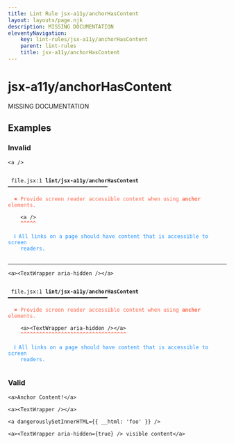 ```yaml
---
title: Lint Rule jsx-a11y/anchorHasContent
layout: layouts/page.njk
description: MISSING DOCUMENTATION
eleventyNavigation:
	key: lint-rules/jsx-a11y/anchorHasContent
	parent: lint-rules
	title: jsx-a11y/anchorHasContent
---
```


# jsx-a11y/anchorHasContent

MISSING DOCUMENTATION

<!-- EVERYTHING BELOW IS AUTOGENERATED. SEE SCRIPTS FOLDER FOR UPDATE SCRIPTS hash(b539fc526798833a0f67924d4e67e190db343d42) -->

## Examples
### Invalid
<pre class="language-text"><code class="language-text"><<span class="token variable">a</span> <span class="token operator">/</span>></code></pre>
<pre class="language-text"><code class="language-text">
 <span style="text-decoration-style: dotted;">file.jsx:1</span> <strong>lint/jsx-a11y/anchorHasContent</strong> ━━━━━━━━━━━━━━━━━━━━━━━━━━━━━━━━

  <strong><span style="color: Tomato;">✖ </span></strong><span style="color: Tomato;">Provide screen reader accessible content when using </span><span style="color: Tomato;"><strong>anchor</strong></span><span style="color: Tomato;"> elements.</span>

    &lt;<span class="token variable">a</span> <span class="token operator">/</span>&gt;
    <span style="color: Tomato;"><strong>^</strong></span><span style="color: Tomato;"><strong>^</strong></span><span style="color: Tomato;"><strong>^</strong></span><span style="color: Tomato;"><strong>^</strong></span><span style="color: Tomato;"><strong>^</strong></span>

  <strong><span style="color: DodgerBlue;">ℹ </span></strong><span style="color: DodgerBlue;">All links on a page should have content that is accessible to screen</span>
    <span style="color: DodgerBlue;">readers.</span>

</code></pre>

---------------

<pre class="language-text"><code class="language-text"><<span class="token variable">a</span>><<span class="token variable">TextWrapper</span> <span class="token attr-name">aria-hidden</span> <span class="token operator">/</span>><<span class="token operator">/</span><span class="token variable">a</span>></code></pre>
<pre class="language-text"><code class="language-text">
 <span style="text-decoration-style: dotted;">file.jsx:1</span> <strong>lint/jsx-a11y/anchorHasContent</strong> ━━━━━━━━━━━━━━━━━━━━━━━━━━━━━━━━

  <strong><span style="color: Tomato;">✖ </span></strong><span style="color: Tomato;">Provide screen reader accessible content when using </span><span style="color: Tomato;"><strong>anchor</strong></span><span style="color: Tomato;"> elements.</span>

    &lt;<span class="token variable">a</span>&gt;&lt;<span class="token variable">TextWrapper</span> <span class="token attr-name">aria-hidden</span> <span class="token operator">/</span>&gt;&lt;<span class="token operator">/</span><span class="token variable">a</span>&gt;
    <span style="color: Tomato;"><strong>^</strong></span><span style="color: Tomato;"><strong>^</strong></span><span style="color: Tomato;"><strong>^</strong></span><span style="color: Tomato;"><strong>^</strong></span><span style="color: Tomato;"><strong>^</strong></span><span style="color: Tomato;"><strong>^</strong></span><span style="color: Tomato;"><strong>^</strong></span><span style="color: Tomato;"><strong>^</strong></span><span style="color: Tomato;"><strong>^</strong></span><span style="color: Tomato;"><strong>^</strong></span><span style="color: Tomato;"><strong>^</strong></span><span style="color: Tomato;"><strong>^</strong></span><span style="color: Tomato;"><strong>^</strong></span><span style="color: Tomato;"><strong>^</strong></span><span style="color: Tomato;"><strong>^</strong></span><span style="color: Tomato;"><strong>^</strong></span><span style="color: Tomato;"><strong>^</strong></span><span style="color: Tomato;"><strong>^</strong></span><span style="color: Tomato;"><strong>^</strong></span><span style="color: Tomato;"><strong>^</strong></span><span style="color: Tomato;"><strong>^</strong></span><span style="color: Tomato;"><strong>^</strong></span><span style="color: Tomato;"><strong>^</strong></span><span style="color: Tomato;"><strong>^</strong></span><span style="color: Tomato;"><strong>^</strong></span><span style="color: Tomato;"><strong>^</strong></span><span style="color: Tomato;"><strong>^</strong></span><span style="color: Tomato;"><strong>^</strong></span><span style="color: Tomato;"><strong>^</strong></span><span style="color: Tomato;"><strong>^</strong></span><span style="color: Tomato;"><strong>^</strong></span><span style="color: Tomato;"><strong>^</strong></span><span style="color: Tomato;"><strong>^</strong></span><span style="color: Tomato;"><strong>^</strong></span>

  <strong><span style="color: DodgerBlue;">ℹ </span></strong><span style="color: DodgerBlue;">All links on a page should have content that is accessible to screen</span>
    <span style="color: DodgerBlue;">readers.</span>

</code></pre>
### Valid
<pre class="language-text"><code class="language-text"><<span class="token variable">a</span>>Anchor Content!<<span class="token operator">/</span><span class="token variable">a</span>></code></pre>
<pre class="language-text"><code class="language-text"><<span class="token variable">a</span>><<span class="token variable">TextWrapper</span> <span class="token operator">/</span>><<span class="token operator">/</span><span class="token variable">a</span>></code></pre>
<pre class="language-text"><code class="language-text"><<span class="token variable">a</span> <span class="token attr-name">dangerouslySetInnerHTML</span><span class="token operator">=</span><span class="token punctuation">{</span><span class="token punctuation">{</span> <span class="token variable">__html</span><span class="token punctuation">:</span> <span class="token string">&apos;foo&apos;</span> <span class="token punctuation">}</span><span class="token punctuation">}</span> <span class="token operator">/</span>></code></pre>
<pre class="language-text"><code class="language-text"><<span class="token variable">a</span>><<span class="token variable">TextWrapper</span> <span class="token attr-name">aria-hidden</span><span class="token operator">=</span><span class="token punctuation">{</span><span class="token boolean">true</span><span class="token punctuation">}</span> <span class="token operator">/</span>> visible content<<span class="token operator">/</span><span class="token variable">a</span>></code></pre>
